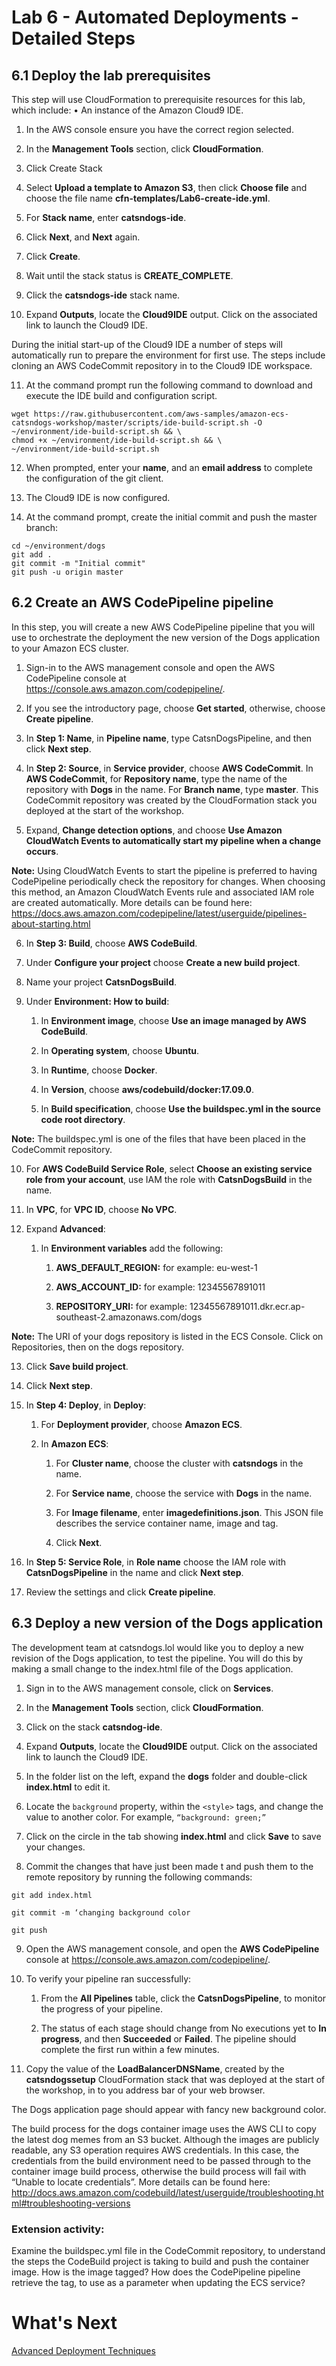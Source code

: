 # Lab 6 - Automated Deployments - Detailed Steps

## 6.1	Deploy the lab prerequisites

This step will use CloudFormation to prerequisite resources for this lab, which include:
•	An instance of the Amazon Cloud9 IDE.

1.	In the AWS console ensure you have the correct region selected.

2.	In the **Management Tools** section, click **CloudFormation**.

3.	Click Create Stack

4.	Select **Upload a template to Amazon S3**, then click **Choose file** and choose the file name **cfn-templates/Lab6-create-ide.yml**.

5.	For **Stack name**, enter **catsndogs-ide**.

6.	Click **Next**, and **Next** again.

7.	Click **Create**.

8.	Wait until the stack status is **CREATE_COMPLETE**.

9.	Click the **catsndogs-ide** stack name.

10.	Expand **Outputs**, locate the **Cloud9IDE** output. Click on the associated link to launch the Cloud9 IDE.

During the initial start-up of the Cloud9 IDE a number of steps will automatically run to prepare the environment for first use. The steps include cloning an AWS CodeCommit repository in to the Cloud9 IDE workspace.

11.	At the command prompt run the following command to download and execute the IDE build and configuration script.

```
wget https://raw.githubusercontent.com/aws-samples/amazon-ecs-catsndogs-workshop/master/scripts/ide-build-script.sh -O ~/environment/ide-build-script.sh && \
chmod +x ~/environment/ide-build-script.sh && \
~/environment/ide-build-script.sh
```

12.	When prompted, enter your **name**, and an **email address** to complete the configuration of the git client.

13.	The Cloud9 IDE is now configured.

14. At the command prompt, create the initial commit and push the master branch:

```
cd ~/environment/dogs
git add .
git commit -m "Initial commit"
git push -u origin master
```

## 6.2	Create an AWS CodePipeline pipeline

In this step, you will create a new AWS CodePipeline pipeline that you will use to orchestrate the deployment the new version of the Dogs application to your Amazon ECS cluster.

1.	Sign-in to the AWS management console and open the AWS CodePipeline console at https://console.aws.amazon.com/codepipeline/.

2.	If you see the introductory page, choose **Get started**, otherwise, choose **Create pipeline**.

3.	In **Step 1: Name**, in **Pipeline name**, type CatsnDogsPipeline, and then click **Next step**.

4.	In **Step 2: Source**, in **Service provider**, choose **AWS CodeCommit**. In **AWS CodeCommit**, for **Repository name**, type the name of the repository with **Dogs** in the name. For **Branch name**, type **master**. This CodeCommit repository was created by the CloudFormation stack you deployed at the start of the workshop.

5.	Expand, **Change detection options**, and choose **Use Amazon CloudWatch Events to automatically start my pipeline when a change occurs**.

**Note:** Using CloudWatch Events to start the pipeline is preferred to having CodePipeline periodically check the repository for changes. When choosing this method, an Amazon CloudWatch Events rule and associated IAM role are created automatically. More details can be found here: https://docs.aws.amazon.com/codepipeline/latest/userguide/pipelines-about-starting.html

6.	In **Step 3: Build**, choose **AWS CodeBuild**.

7.	Under **Configure your project** choose **Create a new build project**.

8.	Name your project **CatsnDogsBuild**.

9.	Under **Environment: How to build**:

    1.	In **Environment image**, choose **Use an image managed by AWS CodeBuild**.

    2.	In **Operating system**, choose **Ubuntu**.

    3.	In **Runtime**, choose **Docker**.

    4.	In **Version**, choose **aws/codebuild/docker:17.09.0**.

    5.	In **Build specification**, choose **Use the buildspec.yml in the source code root directory**.

**Note:** The buildspec.yml is one of the files that have been placed in the CodeCommit repository.

10.	For **AWS CodeBuild Service Role**, select **Choose an existing service role from your account**, use IAM the role with **CatsnDogsBuild** in the name.

11.	In **VPC**, for **VPC ID**, choose **No VPC**.

12.	Expand **Advanced**:

    1.	In **Environment variables** add the following:

        1.	**AWS_DEFAULT_REGION:** for example: eu-west-1

        2.	**AWS_ACCOUNT_ID:** for example: 12345567891011

        3.	**REPOSITORY_URI:** for example: 12345567891011.dkr.ecr.ap-southeast-2.amazonaws.com/dogs

**Note:** The URI of your dogs repository is listed in the ECS Console. Click on Repositories, then on the dogs repository.

13.	Click **Save build project**.

14.	Click **Next step**.

15.	In **Step 4: Deploy**, in **Deploy**:

    1.	 For **Deployment provider**, choose **Amazon ECS**.

    2.	In **Amazon ECS**:

        1.	For **Cluster name**, choose the cluster with **catsndogs** in the name.

        2.	For **Service name**, choose the service with **Dogs** in the name.

        3.	For **Image filename**, enter **imagedefinitions.json**. This JSON file describes the service container name, image and tag.

        4.	Click **Next**.

16.	In **Step 5: Service Role**, in **Role name** choose the IAM role with **CatsnDogsPipeline** in the name and click **Next step**.

17.	Review the settings and click **Create pipeline**.

## 6.3	Deploy a new version of the Dogs application

The development team at catsndogs.lol would like you to deploy a new revision of the Dogs application, to test the pipeline. You will do this by making a small change to the index.html file of the Dogs application.

1.	Sign in to the AWS management console, click on **Services**.

2.	In the **Management Tools** section, click **CloudFormation**.

3.	Click on the stack **catsndog-ide**.

4.	Expand **Outputs**, locate the **Cloud9IDE** output. Click on the associated link to launch the Cloud9 IDE.

5.  In the folder list on the left, expand the **dogs** folder and double-click **index.html** to edit it.

6.	Locate the `background` property, within the ``<style>`` tags, and change the value to another color. For example, ``“background: green;”``

7.  Click on the circle in the tab showing **index.html** and click **Save** to save your changes.

8.	Commit the changes that have just been made t and push them to the remote repository by running the following commands:

```
git add index.html

git commit -m ‘changing background color

git push
```
9.	Open the AWS management console, and open the **AWS CodePipeline** console at https://console.aws.amazon.com/codepipeline/.

10.	To verify your pipeline ran successfully:

    1.	From the **All Pipelines** table, click the **CatsnDogsPipeline**, to monitor the progress of your pipeline.

    2.	The status of each stage should change from No executions yet to **In progress**, and then **Succeeded** or **Failed**. The pipeline should complete the first run within a few minutes.

11.	Copy the value of the **LoadBalancerDNSName**, created by the **catsndogssetup** CloudFormation stack that was deployed at the start of the workshop, in to you address bar of your web browser.

The Dogs application page should appear with fancy new background color.

The build process for the dogs container image uses the AWS CLI to copy the latest dog memes from an S3 bucket. Although the images are publicly readable, any S3 operation requires AWS credentials. In this case, the credentials from the build environment need to be passed through to the container image build process, otherwise the build process will fail with “Unable to locate credentials”. More details can be found here: http://docs.aws.amazon.com/codebuild/latest/userguide/troubleshooting.html#troubleshooting-versions

### Extension activity:

Examine the buildspec.yml file in the CodeCommit repository, to understand the steps the CodeBuild project is taking to build and push the container image. How is the image tagged? How does the CodePipeline pipeline retrieve the tag, to use as a parameter when updating the ECS service?

# What's Next
[Advanced Deployment Techniques](../Lab-7-Artifacts/)

